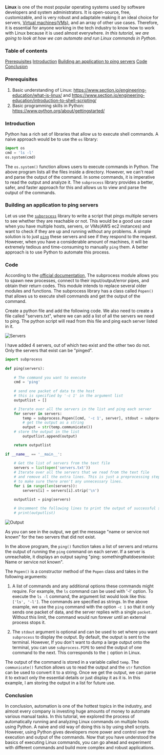 
**Linux** is one of the most popular operating systems used by software developers and system administrators. It is open-source, free, customizable, and is very robust and adaptable making it an ideal choice for servers, [Virtual machines(VMs)](https://www.vmware.com/topics/glossary/content/virtual-machine), and an array of other use cases. Therefore, it is essential for anyone working in the tech industry to know how to work with Linux because it is used almost everywhere. *In this tutorial, we are going to look at how we can automate and run Linux commands in Python*. 

### Table of contents
[Prerequisites](#prerequisites)
[Introduction](#introduction)
[Building an application to ping servers](#building-an-application-to-ping-servers)
[Code](#code)
[Conclusion](#conclusion)

### Prerequisites
1. Basic understanding of Linux: https://www.section.io/engineering-education/what-is-linux/ and https://www.section.io/engineering-education/introduction-to-shell-scripting/
2. Basic programming skills in Python: https://www.python.org/about/gettingstarted/

### Introduction
Python has a rich set of libraries that allow us to execute shell commands. A naive approach would be to use the `os` library:

```python
import os
cmd = 'ls -l'
os.system(cmd)
```
The `os.system()` function allows users to execute commands in Python.  The above program lists all the files inside a directory. However, we can't read and parse the output of the command. In some commands, it is imperative to read the output and analyze it. The `subprocess` library provides a better, safer, and faster approach for this and allows us to view and parse the output of the commands.  

### Building an application to ping servers
Let us use the [`subprocess`](https://docs.python.org/3/library/subprocess.html) library to write a script that pings multiple servers to see whether they are reachable or not. This would be a good use case when you have multiple hosts, servers, or VMs(AWS ec2 instances) and want to check if they are up and running without any problems. A simple solution is to just [`ping`](https://www.geeksforgeeks.org/ping-command-in-linux-with-examples/) these servers and see if they respond to the request. However, when you have a considerable amount of machines, it will be extremely tedious and time-consuming to manually `ping` them. A better approach is to use Python to automate this process.  

### Code
According to the [official documentation](https://docs.python.org/3/library/subprocess.html), The subprocess module allows you to spawn new processes, connect to their input/output/error pipes, and obtain their return codes. This module intends to replace several older modules and functions. The subprocess library has a class called `Popen()` that allows us to execute shell commands and get the output of the command. 

Create a python file and add the following code. We also need to create a file called "servers.txt", where we can add a list of all the servers we need to ping. The python script will read from this file and ping each server listed in it. 

![Servers](/engineering-education/how-to-execute-linux-commands-in-python/servers.png)

I have added 4 servers, out of which two exist and the other two do not. Only the servers that exist can be "pinged".

```python
import subprocess  
  
def ping(servers):
    
    # The command you want to execute   
    cmd = 'ping'
  
    # send one packet of data to the host 
    # this is specified by '-c 1' in the argument list 
    outputlist = []

    # Iterate over all the servers in the list and ping each server
    for server in servers:
        temp = subprocess.Popen([cmd, '-c 1', server], stdout = subprocess.PIPE) 
        # get the output as a string
        output = str(temp.communicate()) 
    # store the output in the list
        outputlist.append(output)

    return outputlist
  
if __name__ == '__main__': 
    
    # Get the list of servers from the text file
    servers = list(open('servers.txt'))
    # Iterate over all the servers that we read from the text file
    # and remove all the extra lines. This is just a preprocessing step
    # to make sure there aren't any unnecessary lines.
    for i in range(len(servers)):
        servers[i] = servers[i].strip('\n')

    outputlist = ping(servers) 
    
    # Uncomment the following lines to print the output of successful servers
    # print(outputlist)
```

![Output](/engineering-education/how-to-execute-linux-commands-in-python/output.png)

As you can see in the output, we get the message "name or service not known" for the two servers that did not exist. 

In the above program, the `ping()` function takes a list of servers and returns the output of running the `ping` command on each server. If a server is unreachable, it displays an output saying "ping: somethingthatdoesntexist: Name or service not known". 

The `Popen()` is a constructor method of the `Popen` class and takes in the following arguments:
1. A list of commands and any additional options these commands might require. For example, the `ls` command can be used with '-l' option. To execute the `ls -l` command, the argument list would look like this: `['ls', '-l']`. The commands are specified as strings. In the above example, we use the `ping` command with the option `-c 1` so that it only sends one packet of data, and the server replies with a single `packet`. Without this limit, the command would run forever until an external process stops it. 

2. The `stdout` argument is optional and can be used to set where you want `subprocess` to display the output. By default, the output is sent to the terminal. However, If you don't want to dump a large output onto the terminal, you can use `subprocess.PIPE` to send the output of one command to the next. This corresponds to the `|` option in Linux. 

The output of the command is stored in a variable called `temp`. The `communicate()` function allows us to read the output and the `str` function can be used to convert it to a string. Once we get the output, we can parse it to extract only the essential details or just display it as it is. In this example, I am storing the output in a list for future use.  

### Conclusion
In conclusion, automation is one of the hottest topics in the industry, and almost every company is investing huge amounts of money to automate various manual tasks. In this tutorial, we explored the process of automatically running and analyzing Linux commands on multiple hosts using Python. A naive and old way of doing this is by using shell scripts. However, using Python gives developers more power and control over the execution and output of the commands. Now that you have understood the basics of executing Linux commands, you can go ahead and experiment with different commands and build more complex and robust applications.
